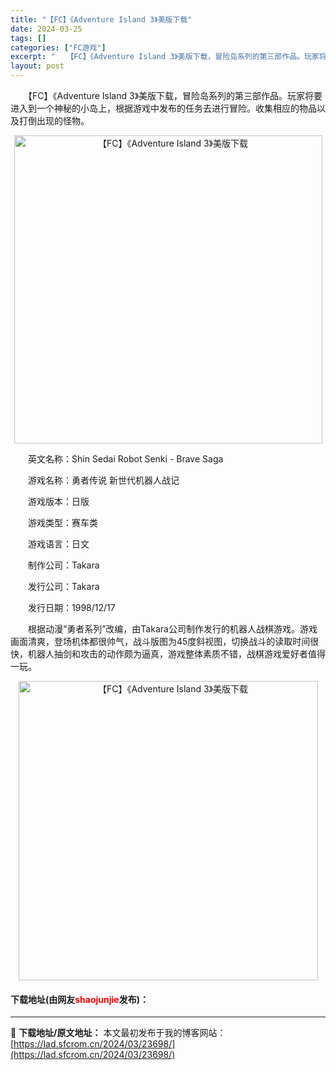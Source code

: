 ```yaml
---
title: "【FC】《Adventure Island 3》美版下载"
date: 2024-03-25
tags: []
categories: ["FC游戏"]
excerpt: "　　【FC】《Adventure Island 3》美版下载，冒险岛系列的第三部作品。玩家将要进入到一个神秘的小岛上，根据游戏中发布的任务去进行冒险。收集相应的物品以及打倒出现的怪物。 　　英文名称：Shin Sedai Robot Senki - Brave Saga 　　游戏名称：勇者传说 新世&hellip;"
layout: post
---
```


 <p>　　【FC】《Adventure Island 3》美版下载，冒险岛系列的第三部作品。玩家将要进入到一个神秘的小岛上，根据游戏中发布的任务去进行冒险。收集相应的物品以及打倒出现的怪物。</p> <p align="center"><img align="" border="0" src="https://lad.sfcrom.cn/wp-content/uploads/2024/03/20240325_66018a9e13e90.png" width="493" alt="【FC】《Adventure Island 3》美版下载" /></p> <p>　　英文名称：Shin Sedai Robot Senki - Brave Saga</p> <p>　　游戏名称：勇者传说 新世代机器人战记</p> <p>　　游戏版本：日版</p> <p>　　游戏类型：赛车类</p> <p>　　游戏语言：日文</p> <p>　　制作公司：Takara</p> <p>　　发行公司：Takara</p> <p>　　发行日期：1998/12/17</p> <p>　　根据动漫&ldquo;勇者系列&rdquo;改编，由Takara公司制作发行的机器人战棋游戏。游戏画面清爽，登场机体都很帅气，战斗版图为45度斜视图，切换战斗的读取时间很快，机器人抽剑和攻击的动作颇为逼真，游戏整体素质不错，战棋游戏爱好者值得一玩。</p> <p align="center"><img align="" border="0" src="https://lad.sfcrom.cn/wp-content/uploads/2024/03/20240325_66018a9eb68f7.png" width="479" alt="【FC】《Adventure Island 3》美版下载" /></p> <p><h4>下载地址(由网友<font color="red">shaojunjie</font>发布)：</h4></p> 

---
📖 **下载地址/原文地址：** 本文最初发布于我的博客网站：[https://lad.sfcrom.cn/2024/03/23698/](https://lad.sfcrom.cn/2024/03/23698/)

